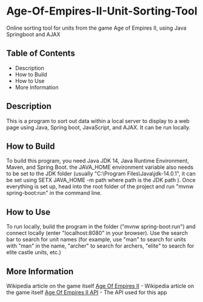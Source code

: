 # Age-Of-Empires-II-Unit-Sorting-Tool
Online sorting tool for units from the game Age of Empires II, using Java Springboot and AJAX

## Table of Contents

- Description
- How to Build
- How to Use
- More Information

## Description

This is a program to sort out data within a local server to display to a web page using Java, Spring boot, JavaScript, and AJAX. It can be run locally.

## How to Build

To build this program, you need Java JDK 14, Java Runtime Environment, Maven, and Spring Boot. the JAVA_HOME environment variable also needs to be set to the JDK folder (usually "C:\Program Files\Java\jdk-14.0.1", it can be set using SETX JAVA_HOME -m path where path is the JDK path ). Once everything is set up, head into the root folder of the project and run "mvnw spring-boot:run" in the command line.

## How to Use

To run locally, build the program in the folder ("mvnw spring-boot:run") and connect locally (enter "localhost:8080" in your browser). Use the search bar to search for unit names (for example, use "man" to search for units with "man" in the name, "archer" to search for archers, "elite" to search for elite castle units, etc.)

## More Information

Wikipedia article on the game itself
[Age Of Empires II](https://en.wikipedia.org/wiki/Age_of_Empires_II) - Wikipedia article on the game itself
[Age Of Empires II API](https://age-of-empires-2-api.herokuapp.com/docs/) - The API used for this app
